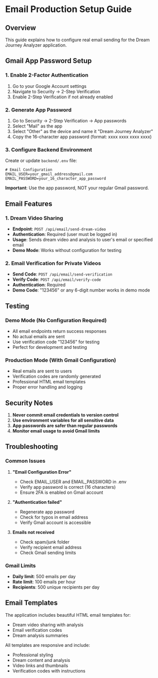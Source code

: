 # Email Production Setup Guide

## Overview
This guide explains how to configure real email sending for the Dream Journey Analyzer application.

## Gmail App Password Setup

### 1. Enable 2-Factor Authentication
1. Go to your Google Account settings
2. Navigate to Security → 2-Step Verification
3. Enable 2-Step Verification if not already enabled

### 2. Generate App Password
1. Go to Security → 2-Step Verification → App passwords
2. Select "Mail" as the app
3. Select "Other" as the device and name it "Dream Journey Analyzer"
4. Copy the 16-character app password (format: xxxx xxxx xxxx xxxx)

### 3. Configure Backend Environment
Create or update `backend/.env` file:

```env
# Email Configuration
EMAIL_USER=your_gmail_address@gmail.com
EMAIL_PASSWORD=your_16_character_app_password
```

**Important**: Use the app password, NOT your regular Gmail password.

## Email Features

### 1. Dream Video Sharing
- **Endpoint**: `POST /api/email/send-dream-video`
- **Authentication**: Required (user must be logged in)
- **Usage**: Sends dream video and analysis to user's email or specified email
- **Demo Mode**: Works without configuration for testing

### 2. Email Verification for Private Videos
- **Send Code**: `POST /api/email/send-verification`
- **Verify Code**: `POST /api/email/verify-code`
- **Authentication**: Required
- **Demo Code**: "123456" or any 6-digit number works in demo mode

## Testing

### Demo Mode (No Configuration Required)
- All email endpoints return success responses
- No actual emails are sent
- Use verification code "123456" for testing
- Perfect for development and testing

### Production Mode (With Gmail Configuration)
- Real emails are sent to users
- Verification codes are randomly generated
- Professional HTML email templates
- Proper error handling and logging

## Security Notes

1. **Never commit email credentials to version control**
2. **Use environment variables for all sensitive data**
3. **App passwords are safer than regular passwords**
4. **Monitor email usage to avoid Gmail limits**

## Troubleshooting

### Common Issues

1. **"Email Configuration Error"**
   - Check EMAIL_USER and EMAIL_PASSWORD in .env
   - Verify app password is correct (16 characters)
   - Ensure 2FA is enabled on Gmail account

2. **"Authentication failed"**
   - Regenerate app password
   - Check for typos in email address
   - Verify Gmail account is accessible

3. **Emails not received**
   - Check spam/junk folder
   - Verify recipient email address
   - Check Gmail sending limits

### Gmail Limits
- **Daily limit**: 500 emails per day
- **Rate limit**: 100 emails per hour
- **Recipients**: 500 unique recipients per day

## Email Templates

The application includes beautiful HTML email templates for:
- Dream video sharing with analysis
- Email verification codes
- Dream analysis summaries

All templates are responsive and include:
- Professional styling
- Dream content and analysis
- Video links and thumbnails
- Verification codes with instructions
